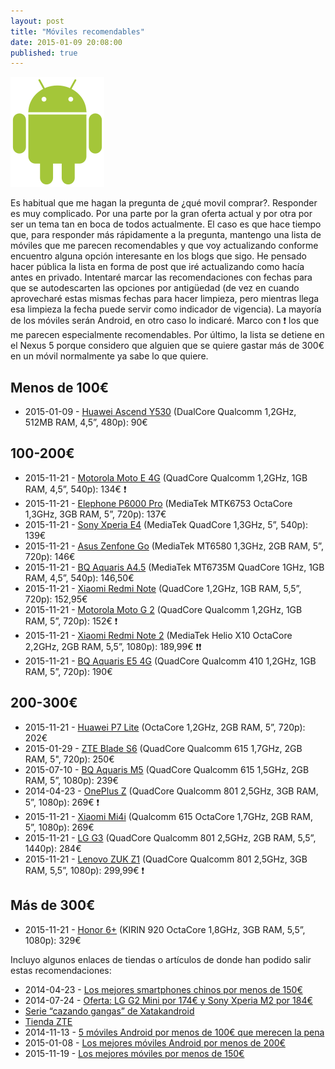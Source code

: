 ```yaml
---
layout: post
title: "Móviles recomendables"
date: 2015-01-09 20:08:00
published: true
---
```


![Android Logo](/images/posts/android_robot.png)

Es habitual que me hagan la pregunta de ¿qué movil comprar?. Responder es muy complicado. Por una parte por la gran oferta actual y por otra por ser un tema tan en boca de todos actualmente. El caso es que hace tiempo que, para responder más rápidamente a la pregunta, mantengo una lista de móviles que me parecen recomendables y que voy actualizando conforme encuentro alguna opción interesante en los blogs que sigo. He pensado hacer pública la lista en forma de post que iré actualizando como hacía antes en privado. Intentaré marcar las recomendaciones con fechas para que se autodescarten las opciones por antigüedad (de vez en cuando aprovecharé estas mismas fechas para hacer limpieza, pero mientras llega esa limpieza la fecha puede servir como indicador de vigencia). La mayoría de los móviles serán Android, en otro caso lo indicaré. Marco con :exclamation: los que me parecen especialmente recomendables. Por último, la lista se detiene en el Nexus 5 porque considero que alguien que se quiere gastar más de 300€ en un móvil normalmente ya sabe lo que quiere.

## Menos de 100€

* 2015-01-09 - [Huawei Ascend Y530](http://www.amazon.es/gp/product/B00HRXA9CW) (DualCore Qualcomm 1,2GHz, 512MB RAM, 4,5”, 480p): 90€

## 100-200€

* 2015-11-21 - [Motorola Moto E 4G](http://www.amazon.es/dp/B00TXEG878) (QuadCore Qualcomm 1,2GHz, 1GB RAM, 4,5”, 540p): 134€ :exclamation:
* 2015-11-21 - [Elephone P6000 Pro](http://www.amazon.es/dp/B00Z9MKPMW/) (MediaTek MTK6753 OctaCore 1,3GHz, 3GB RAM, 5”, 720p): 137€
* 2015-11-21 - [Sony Xperia E4](http://www.amazon.es/dp/B00TYPHJVU) (MediaTek QuadCore 1,3GHz, 5”, 540p): 139€
* 2015-11-21 - [Asus Zenfone Go](http://www.amazon.es/dp/B0158G7NWI) (MediaTek MT6580 1,3GHz, 2GB RAM, 5”, 720p): 146€
* 2015-11-21 - [BQ Aquaris A4.5](http://www.amazon.es/dp/B015KDORSM) (MediaTek MT6735M QuadCore 1GHz, 1GB RAM, 4,5”, 540p): 146,50€
* 2015-11-21 - [Xiaomi Redmi Note](http://www.amazon.es/Xiaomi-RedMi-Note-4G-LTE/dp/B00NN4UDLG) (QuadCore 1,2GHz, 1GB RAM, 5,5”, 720p): 152,95€
* 2015-11-21 - [Motorola Moto G 2](http://www.amazon.es/dp/B00UL1CNFS) (QuadCore Qualcomm 1,2GHz, 1GB RAM, 5”, 720p): 152€ :exclamation:
* 2015-11-21 - [Xiaomi Redmi Note 2](http://www.geekvida.es/xiaomi-redmi-note-2-2gb-32gb-negro-p106009.html) (MediaTek Helio X10 OctaCore 2,2GHz, 2GB RAM, 5,5”, 1080p): 189,99€ :exclamation::exclamation:
* 2015-11-21 - [BQ Aquaris E5 4G](http://www.amazon.es/gp/product/B00R81V22E) (QuadCore Qualcomm 410 1,2GHz, 1GB RAM, 5”, 720p): 190€

## 200-300€

* 2015-11-21 - [Huawei P7 Lite](http://www.amazon.es/dp/B00W1KSK86) (OctaCore 1,2GHz, 2GB RAM, 5”, 720p): 202€
* 2015-01-29 - [ZTE Blade S6](http://www.xatakandroid.com/moviles-android/zte-blade-s6-comparativa-como-se-coloca-en-la-gama-media) (QuadCore Qualcomm 615 1,7GHz, 2GB RAM, 5", 720p): 250€
* 2015-07-10 - [BQ Aquaris M5](http://tiendas.mediamarkt.es/p/movil-bq-aquaris-m5-negro-de-16gb-con-4g-1285224) (QuadCore Qualcomm 615 1,5GHz, 2GB RAM, 5”, 1080p): 239€
* 2014-04-23 - [OnePlus Z](https://oneplus.net/es/x) (QuadCore Qualcomm 801 2,5GHz, 3GB RAM, 5”, 1080p): 269€ :exclamation:
* 2015-11-21 - [Xiaomi Mi4i](http://www.geekvida.es/xiaomi-mi4i-mi-4i-2gb-32gb-negro-p105165.html) (Qualcomm 615 OctaCore 1,7GHz, 2GB RAM, 5”, 1080p): 269€
* 2015-11-21 - [LG G3](http://www.amazon.es/gp/product/B00KKSKHFA) (QuadCore Qualcomm 801 2,5GHz, 2GB RAM, 5,5”, 1440p): 284€
* 2015-11-21 - [Lenovo ZUK Z1](http://www.geekvida.es/lenovo-zuk-z1-3gb-64gb-negro-p105270.html) (QuadCore Qualcomm 801 2,5GHz, 3GB RAM, 5,5”, 1080p): 299,99€ :exclamation:

## Más de 300€

* 2015-11-21 - [Honor 6+](http://www.amazon.es/dp/B00VUYWSSM) (KIRIN 920 OctaCore 1,8GHz, 3GB RAM, 5,5”, 1080p): 329€

Incluyo algunos enlaces de tiendas o artículos de donde han podido salir estas recomendaciones:

* 2014-04-23 - [Los mejores smartphones chinos por menos de 150€](http://www.elandroidelibre.com/2014/04/los-mejores-smartphones-chinos-por-menos-de-150e.html)
* 2014-07-24 - [Oferta: LG G2 Mini por 174€ y Sony Xperia M2 por 184€](http://www.elandroidelibre.com/2014/07/oferta-lg-g2-mini-por-174e-y-sony-xperia-m2-por-184e.html)
* [Serie “cazando gangas” de Xatakandroid](http://www.xatakandroid.com/tag/cazando-gangas)
* [Tienda ZTE](http://www.tienda.zte.es/)
* 2014-11-13 - [5 móviles Android por menos de 100€ que merecen la pena](http://www.elandroidelibre.com/2014/11/5-moviles-android-por-menos-de-100e-que-merecen-la-pena.html)
* 2015-01-08 - [Los mejores móviles Android por menos de 200€](http://www.elandroidelibre.com/2015/01/los-mejores-moviles-android-por-menos-de-200e.html)
* 2015-11-19 - [Los mejores móviles por menos de 150€](http://www.elandroidelibre.com/2015/11/los-mejores-moviles-por-menos-de-150e.html)
